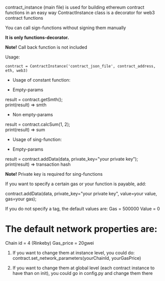 
contract_instance (main file) is used for building ethereum contract functions in an easy way
ContractInstance class is a decorator for web3 contract functions

You can call sign-functions without signing them manually

**It is only functions-decorator.** 

**Note!** Call back function is not included 


Usage:

 ```contract = ContractInstance('contract_json_file', contract_address, eth, web3)```

* Usage of constant function:

- Empty-params 

result = contract.getSmth();  
print(result) => smth  

- Non empty-params

result = contract.calcSum(1, 2);   
print(result) => sum  


* Usage of sing-function:     

- Empty-params   

result = contract.addData(data, private_key="your private key");   
print(result) => transaction hash   



**Note!** Private key is required for sing-functions

If you want to specify a certain gas or your function is payable, add: 

contract.addData(data, private_key="your private key", value=your value, gas=your gas);

If you do not specify a tag, the default values are:
Gas = 500000
Value = 0

# The default network properties are:
Chain id = 4 (Rinkeby)
Gas_price = 20gwei

1) If you want to change them at instance level, you could do:
contract.set_network_parameters(yourChainId, yourGasPrice)

2) If you want to change them at global level (each contract instance to have than on init), you could go in config.py and change them there
